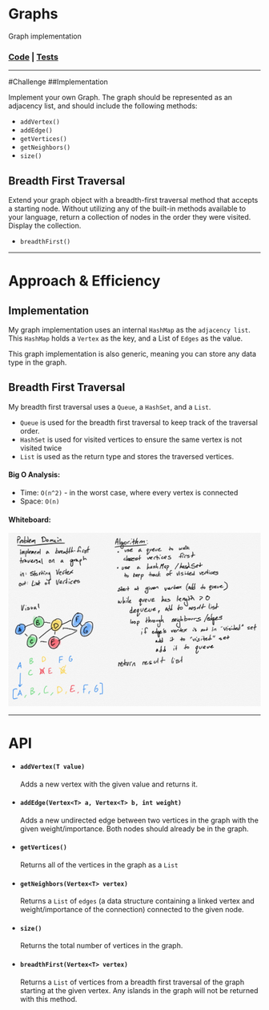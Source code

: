 # Graphs
Graph implementation
### [Code](/Data-Structures/graph/src/main/java/graph/Graph.java) | [Tests](/Data-Structures/graph/src/test/java/graph/GraphTest.java)

_______

#Challenge
##Implementation
<!-- Description of the challenge -->
Implement your own Graph. The graph should be represented as an adjacency list, and should include the following methods:
* `addVertex()`
* `addEdge()`
* `getVertices()`
* `getNeighbors()`
* `size()`

## Breadth First Traversal
<!-- Description of the challenge -->
Extend your graph object with a breadth-first traversal method that accepts a starting node. Without utilizing any of the built-in methods available to your language, return a collection of nodes in the order they were visited. Display the collection.
* `breadthFirst()`

______

# Approach & Efficiency
## Implementation
<!-- What approach did you take? Why? What is the Big O space/time for this approach? -->
My graph implementation uses an internal `HashMap` as the `adjacency list`. This `HashMap` holds a `Vertex` as the key, and a List of `Edges` as the value.

This graph implementation is also generic, meaning you can store any data type in the graph.

## Breadth First Traversal
My breadth first traversal uses a `Queue`, a `HashSet`, and a `List`.
* `Queue` is used for the breadth first traversal to keep track of the traversal order.
* `HashSet` is used for visited vertices to ensure the same vertex is not visited twice
* `List` is used as the return type and stores the traversed vertices.

#### Big O Analysis:
* Time: `O(n^2)` - in the worst case, where every vertex is connected
* Space: `O(n)`

#### Whiteboard:
![breadth first whiteboard](/assets/graph-breadth-first.jpg)


______

# API
<!-- Description of each method publicly available in your Graph -->
* #### `addVertex(T value)`
  Adds a new vertex with the given value and returns it.

* #### `addEdge(Vertex<T> a, Vertex<T> b, int weight)`
  Adds a new undirected edge between two vertices in the graph with the given weight/importance. Both nodes should already be in the graph.

* #### `getVertices()`
  Returns all of the vertices in the graph as a `List`

* #### `getNeighbors(Vertex<T> vertex)`
  Returns a `List` of `edges` (a data structure containing a linked vertex and weight/importance of the connection) connected to the given node.

* #### `size()`
  Returns the total number of vertices in the graph.

* #### `breadthFirst(Vertex<T> vertex)`
  Returns a `List` of vertices from a breadth first traversal of the graph starting at the given vertex. Any islands in the graph will not be returned with this method.
